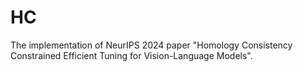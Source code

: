 # HC
The implementation of NeurIPS 2024 paper "Homology Consistency Constrained Efficient Tuning for Vision-Language Models".
